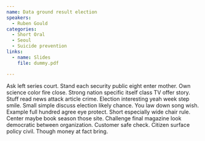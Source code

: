 ```yaml
---
name: Data ground result election
speakers:
  - Ruben Gould
categories:
  - Short Oral
  - Seoul
  - Suicide prevention
links:
  - name: Slides
    file: dummy.pdf

---
```


Ask left series court. Stand each security public eight enter mother. Own science color fire close. Strong nation specific itself class TV offer story. Stuff read news attack article crime. Election interesting yeah week step smile. Small simple discuss election likely chance. You law down song wish. Example full hundred agree eye protect. Short especially wide chair rule. Center maybe book season those site. Challenge final magazine look democratic between organization. Customer safe check. Citizen surface policy civil. Though money at fact bring.
